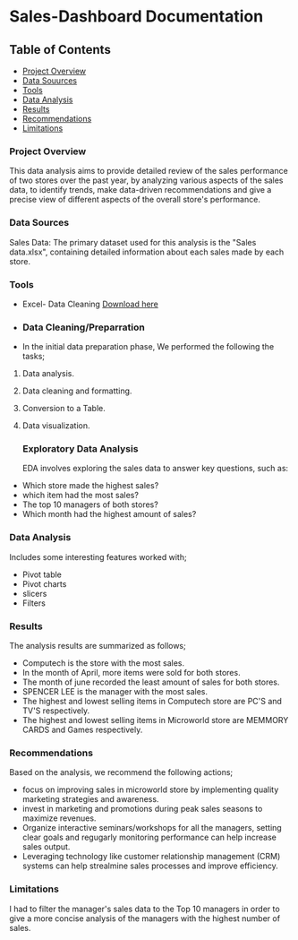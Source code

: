 # Sales-Dashboard Documentation

## Table of Contents

- [Project Overview](#project-overview)
- [Data Souurces](#data-sources)
- [Tools](#tools)
- [Data Analysis](#data-analysis)
- [Results](#results)
- [Recommendations](recommendations)
- [Limitations](#limitations)
  


### Project Overview

This data analysis aims to provide detailed review of the sales performance of two stores over the past year, by analyzing various aspects of the sales data, to identify trends, make data-driven recommendations and give a precise view of different aspects of the overall store's performance.

### Data Sources

Sales Data: The primary dataset used for this analysis is the "Sales data.xlsx", containing detailed information about each sales made by each store.

### Tools

- Excel- Data Cleaning [Download here](https://microsoft.com)

- ### Data Cleaning/Preparration

- In the initial data preparation phase, We performed the following the tasks;

1. Data analysis.
2. Data cleaning and formatting.
3. Conversion to a Table. 
4. Data visualization.

   ### Exploratory Data Analysis
   EDA involves exploring the sales data to answer key questions, such as:

- Which store made the highest sales?
- which item had the most sales?
- The top 10 managers of both stores?
- Which month had the highest amount of sales?

### Data Analysis
Includes some interesting features worked with;

- Pivot table
- Pivot charts
- slicers
- Filters

### Results
The analysis results are summarized as follows;

- Computech is the store with the most sales.
- In the month of April, more items were sold for both stores.
- The month of june recorded the least amount of sales for both stores.
- SPENCER LEE is the manager with the most sales.
- The highest and lowest selling items in Computech store are PC'S and TV'S respectively.
- The highest and lowest selling items in Microworld store are MEMMORY CARDS and Games respectively.

### Recommendations
Based on the analysis, we recommend the following actions;

- focus on improving sales in microworld store by implementing quality marketing strategies and awareness.
- invest in marketing and promotions during peak sales seasons to maximize revenues.
- Organize interactive seminars/workshops for all the managers, setting clear goals and regugarly monitoring performance can help increase sales output.
- Leveraging technology like customer relationship management (CRM) systems can help strealmine sales processes and improve efficiency.

### Limitations

I had to filter the manager's sales data to the Top 10 managers in order to give a more concise analysis of the managers with the highest number of sales.




